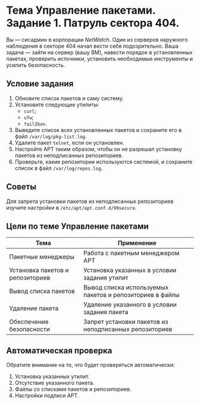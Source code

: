 # Тема Управление пакетами. Задание 1. Патруль сектора 404.

Вы — сисадмин в корпорации _NetWatch_. Один из серверов наружного наблюдения в секторе 404 начал вести себя подозрительно. Ваша задача — зайти на сервер (вашу ВМ), навести порядок в установленных пакетах, проверить источники, установить необходимые инструменты и усилить безопасность.

## Условие задания

1. Обновите список пакетов и саму систему.
2. Установите следующие утилиты:
	- `curl`;
	- `ufw`;
	- `fail2ban`.
3. Выведите список всех установленных пакетов и сохраните его в файл `/var/log/pkg-list.log`.
4. Удалите пакет `telnet`, если он установлен.
5. Настройте APT таким образом, чтобы он не разрешал установку пакетов из неподписанных репозиториев.
6. Проверьте, какие репозитории используются системой, и сохраните список в файл `/var/log/repos.log`.

## Советы

Для запрета установки пакетов из неподписанных репозиториев изучите настройки в `/etc/apt/apt.conf.d/99secure`.

## Цели по теме Управление пакетами

| Тема                             | Применение                                               |
| -------------------------------- | -------------------------------------------------------- |
| Пакетные менеджеры               | Работа с пакетным менеджером APT                         |
| Установка пакетов и репозиториев | Установка указанных в условии задания утилит             |
| Вывод списка пакетов             | Вывод списка используемых пакетов и репозиториев в файлы |
| Удаление пакета                  | Удаление указанного в условии задания пакета             |
| Обеспечение безопасности         | Запрет установки пакетов из неподписанных репозиториев   |

## Автоматическая проверка

Обратите внимание на то, что будет проверяться автоматически:

1. Установка указанных утилит.
2. Отсутствие указанного пакета.
3. Файлы со списками пакетов и репозиториев.
4. Настройки подписи APT.


